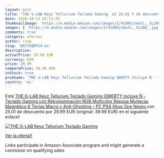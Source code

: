 ```yaml
---
layout: post
title: 'THE G-LAB Keyz Tellurium Teclado Gaming  al 25.01 % de descuento'
date: 2020-10-13 02:11:59
thumbnailImage: 'https://m.media-amazon.com/images/I/41XNhjtAa7L._SL200_.jpg'
images: [ 'https://m.media-amazon.com/images/I/41XNhjtAa7L._SL200_.jpg' ]
comments: true
category: ofertas
author: ring
slug: 'B07YGQRPJ4-es'
description:
actualPrice: 29.99 EUR
currency: EUR
price: 29.99
comparePrice: 39.99 EUR
inStock: true
prodname: 'THE G-LAB Keyz Tellurium Teclado Gaming QWERTY Incluye Ñ - Teclado Gaming con Retroiluminación RGB Multicolor  Reposa Muñecas Magnético  6 Teclas Macro y Anti-Ghosting – PC  PS4  Xbox One  Negro '
country: 'es'
---
```


Está [THE G-LAB Keyz Tellurium Teclado Gaming QWERTY Incluye Ñ - Teclado Gaming con Retroiluminación RGB Multicolor  Reposa Muñecas Magnético  6 Teclas Macro y Anti-Ghosting – PC  PS4  Xbox One  Negro ](https://www.amazon.es/dp/B07YGQRPJ4/?tag=tolees-21) con 25.01 de descuento por 29.99 EUR (original: 39.99 EUR) en el siguiente enlace!

[![THE G-LAB Keyz Tellurium Teclado Gaming ](https://m.media-amazon.com/images/I/41XNhjtAa7L._SL200_.jpg)](https://www.amazon.es/dp/B07YGQRPJ4/?tag=tolees-21)

[Ver la oferta!!](https://www.amazon.es/dp/B07YGQRPJ4/?tag=tolees-21)

Links participate in Amazon Associate program and might generate a comission on qualifying sales


